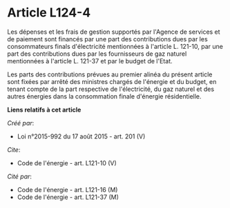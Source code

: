 # Article L124-4

Les dépenses et les frais de gestion supportés par l'Agence de services et de paiement sont financés par une part des
contributions dues par les consommateurs finals d'électricité mentionnées à l'article L. 121-10, par une part des
contributions dues par les fournisseurs de gaz naturel mentionnées à l'article L. 121-37 et par le budget de l'Etat. 

Les parts des contributions prévues au premier alinéa du présent article sont fixées par arrêté des ministres chargés de
l'énergie et du budget, en tenant compte de la part respective de l'électricité, du gaz naturel et des autres énergies dans
la consommation finale d'énergie résidentielle.

**Liens relatifs à cet article**

_Créé par_:

  - Loi n°2015-992 du 17 août 2015 - art. 201 (V)

_Cite_:

  - Code de l'énergie - art. L121-10 (V)

_Cité par_:

  - Code de l'énergie - art. L121-16 (M)
  - Code de l'énergie - art. L121-37 (M)
